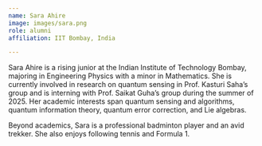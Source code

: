 ```yaml
---
name: Sara Ahire
image: images/sara.png
role: alumni
affiliation: IIT Bombay, India

---
```


Sara Ahire is a rising junior at the Indian Institute of Technology Bombay, majoring in Engineering Physics with a minor in Mathematics. She is currently involved in research on quantum sensing in Prof. Kasturi Saha’s group and is interning with Prof. Saikat Guha’s group during the summer of 2025. Her academic interests span quantum sensing and algorithms, quantum information theory, quantum error correction, and Lie algebras.

Beyond academics, Sara is a professional badminton player and an avid trekker. She also enjoys following tennis and Formula 1.
